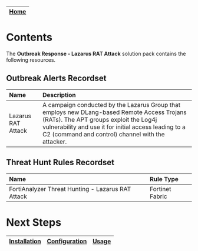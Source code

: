 | [Home](../README.md) |
|----------------------|

# Contents

The **Outbreak Response - Lazarus RAT Attack** solution pack contains the following resources.

## Outbreak Alerts Recordset 

| Name               | Description                                                                                                                                                                                                                                        |
|:-------------------|:---------------------------------------------------------------------------------------------------------------------------------------------------------------------------------------------------------------------------------------------------|
| Lazarus RAT Attack | A campaign conducted by the Lazarus Group that employs new DLang-based Remote Access Trojans (RATs). The APT groups exploit the Log4j vulnerability and use it for initial access leading to a C2 (command and control) channel with the attacker. |

## Threat Hunt Rules Recordset 

| Name                                              | Rule Type       |
|:--------------------------------------------------|:----------------|
| FortiAnalyzer Threat Hunting - Lazarus RAT Attack | Fortinet Fabric |

# Next Steps

| [Installation](./setup.md#installation) | [Configuration](./setup.md#configuration) | [Usage](./usage.md) |
|-----------------------------------------|-------------------------------------------|---------------------|